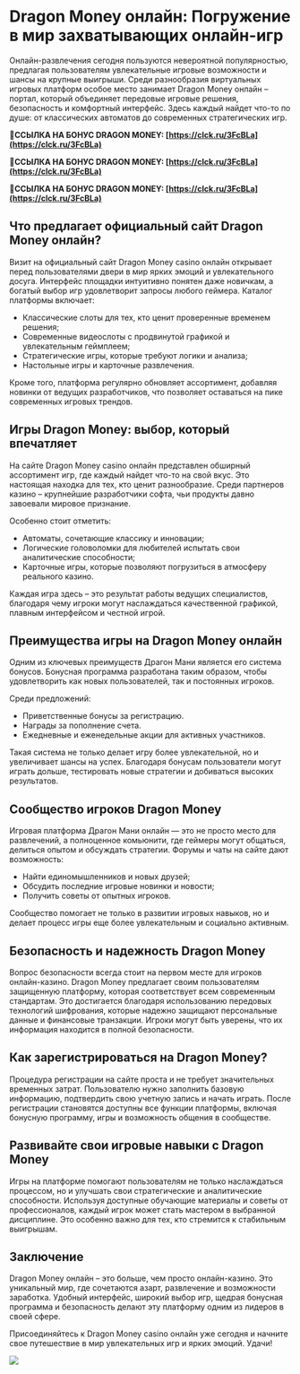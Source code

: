 # Dragon Money онлайн: Погружение в мир захватывающих онлайн-игр

Онлайн-развлечения сегодня пользуются невероятной популярностью, предлагая пользователям увлекательные игровые возможности и шансы на крупные выигрыши. Среди разнообразия виртуальных игровых платформ особое место занимает Dragon Money онлайн – портал, который объединяет передовые игровые решения, безопасность и комфортный интерфейс. Здесь каждый найдет что-то по душе: от классических автоматов до современных стратегических игр.

**🔗ССЫЛКА НА БОНУС DRAGON MONEY: [https://clck.ru/3FcBLa](https://clck.ru/3FcBLa)**

**🔗ССЫЛКА НА БОНУС DRAGON MONEY: [https://clck.ru/3FcBLa](https://clck.ru/3FcBLa)**

**🔗ССЫЛКА НА БОНУС DRAGON MONEY: [https://clck.ru/3FcBLa](https://clck.ru/3FcBLa)**

## Что предлагает официальный сайт Dragon Money онлайн?

Визит на официальный сайт Dragon Money casino онлайн открывает перед пользователями двери в мир ярких эмоций и увлекательного досуга. Интерфейс площадки интуитивно понятен даже новичкам, а богатый выбор игр удовлетворит запросы любого геймера. Каталог платформы включает:

- Классические слоты для тех, кто ценит проверенные временем решения;
- Современные видеослоты с продвинутой графикой и увлекательным геймплеем;
- Стратегические игры, которые требуют логики и анализа;
- Настольные игры и карточные развлечения.

Кроме того, платформа регулярно обновляет ассортимент, добавляя новинки от ведущих разработчиков, что позволяет оставаться на пике современных игровых трендов.

## Игры Dragon Money: выбор, который впечатляет

На сайте Dragon Money casino онлайн представлен обширный ассортимент игр, где каждый найдет что-то на свой вкус. Это настоящая находка для тех, кто ценит разнообразие. Среди партнеров казино – крупнейшие разработчики софта, чьи продукты давно завоевали мировое признание.

Особенно стоит отметить:

- Автоматы, сочетающие классику и инновации;
- Логические головоломки для любителей испытать свои аналитические способности;
- Карточные игры, которые позволяют погрузиться в атмосферу реального казино.

Каждая игра здесь – это результат работы ведущих специалистов, благодаря чему игроки могут наслаждаться качественной графикой, плавным интерфейсом и честной игрой.

## Преимущества игры на Dragon Money онлайн

Одним из ключевых преимуществ Драгон Мани является его система бонусов. Бонусная программа разработана таким образом, чтобы удовлетворить как новых пользователей, так и постоянных игроков.

Среди предложений:

- Приветственные бонусы за регистрацию.
- Награды за пополнение счета.
- Ежедневные и еженедельные акции для активных участников.

Такая система не только делает игру более увлекательной, но и увеличивает шансы на успех. Благодаря бонусам пользователи могут играть дольше, тестировать новые стратегии и добиваться высоких результатов.

## Сообщество игроков Dragon Money

Игровая платформа Драгон Мани онлайн — это не просто место для развлечений, а полноценное комьюнити, где геймеры могут общаться, делиться опытом и обсуждать стратегии. Форумы и чаты на сайте дают возможность:

- Найти единомышленников и новых друзей;
- Обсудить последние игровые новинки и новости;
- Получить советы от опытных игроков.

Сообщество помогает не только в развитии игровых навыков, но и делает процесс игры еще более увлекательным и социально активным.

## Безопасность и надежность Dragon Money

Вопрос безопасности всегда стоит на первом месте для игроков онлайн-казино. Dragon Money предлагает своим пользователям защищенную платформу, которая соответствует всем современным стандартам. Это достигается благодаря использованию передовых технологий шифрования, которые надежно защищают персональные данные и финансовые транзакции. Игроки могут быть уверены, что их информация находится в полной безопасности.

## Как зарегистрироваться на Dragon Money?

Процедура регистрации на сайте проста и не требует значительных временных затрат. Пользователю нужно заполнить базовую информацию, подтвердить свою учетную запись и начать играть. После регистрации становятся доступны все функции платформы, включая бонусную программу, игры и возможность общения в сообществе.

## Развивайте свои игровые навыки с Dragon Money

Игры на платформе помогают пользователям не только наслаждаться процессом, но и улучшать свои стратегические и аналитические способности. Используя доступные обучающие материалы и советы от профессионалов, каждый игрок может стать мастером в выбранной дисциплине. Это особенно важно для тех, кто стремится к стабильным выигрышам.

## Заключение

Dragon Money онлайн – это больше, чем просто онлайн-казино. Это уникальный мир, где сочетаются азарт, развлечение и возможности заработка. Удобный интерфейс, широкий выбор игр, щедрая бонусная программа и безопасность делают эту платформу одним из лидеров в своей сфере.

Присоединяйтесь к Dragon Money casino онлайн уже сегодня и начните свое путешествие в мир увлекательных игр и ярких эмоций. Удачи!

![](https://i.ibb.co/gS68fN0/dm-mob.jpg)
